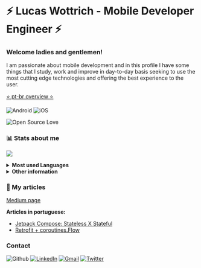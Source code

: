 # ⚡️ Lucas Wottrich - Mobile Developer Engineer ⚡️
### Welcome ladies and gentlemen! 

I am passionate about mobile development and in this profile I have some things that I study, work and improve in day-to-day basis seeking to use the most cutting edge technologies and  offering the best experience to the user.

[:star: pt-br overview :star:](https://github.com/Wottrich/Wottrich/blob/master/README-br.md)

![Android](https://img.shields.io/badge/Android-green.svg?logo=Android&logoColor=white)
![iOS](https://img.shields.io/badge/iOS-blue.svg?logo=Apple&logoColor=white)

![Open Source Love](https://badges.frapsoft.com/os/v2/open-source.svg?v=103)

### **📊 Stats about me**

![](https://github-readme-stats.vercel.app/api?username=wottrich&show_icons=true&hide=contribs&theme=dark)

<details><summary><b>Most used Languages</b></summary>
  
  ![](https://github-readme-stats.vercel.app/api/top-langs/?username=wottrich&layout=compact&hide=ruby&theme=dark)
  
</details>



<details><summary><b>Other information</b></summary>
  
  
  - [Gists](https://gist.github.com/Wottrich)
  - [Repositories](https://github.com/Wottrich?tab=repositories)
  
  
</details>

### **📖 My articles**
[Medium page](https://wottrich.medium.com/)

**Articles in portuguese:**
- [Jetpack Compose: Stateless X Stateful](https://wottrich.medium.com/jetpack-compose-stateless-x-stateful-16d7556a7c98)
- [Retrofit + coroutines.Flow ](https://wottrich.medium.com/retrofit-coroutines-flow-7b4d0e52c8cc)

### **Contact**

![Github](https://img.shields.io/badge/-Github-black?style=flat&logo=Github&logoColor=white)
[![LinkedIn](https://img.shields.io/badge/-LinkedIn-blue?style=flat&logo=Linkedin&logoColor=white)](https://www.linkedin.com/in/lucas-c-wottrich/)
[![Gmail](https://img.shields.io/badge/-Gmail-red?style=flat&logo=Gmail&logoColor=white)](mailto:wottrich78@gmail.com)
[![Twitter](https://img.shields.io/badge/-Twitter-blue?style=flat&logo=Twitter&logoColor=white)](https://twitter.com/wottrichlucas)
